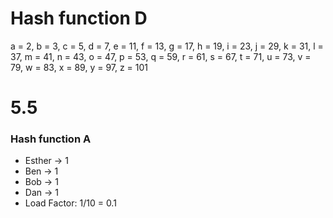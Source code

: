 # Hash function D

a = 2, b = 3, c = 5, d = 7, e = 11, f = 13, g = 17, h = 19, i = 23, j = 29, k = 31, l = 37, m = 41, n = 43, o = 47, p = 53, q = 59, r = 61, s = 67, t = 71, u = 73, v = 79, w = 83, x = 89, y = 97, z = 101


# 5.5
### Hash function A
- Esther → 1
- Ben → 1
- Bob → 1
- Dan → 1
- Load Factor: 1/10 = 0.1
